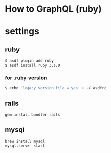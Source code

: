 # How to GraphQL (ruby)

# settings

## ruby

```sh
$ asdf plugin add ruby
$ asdf install ruby 3.0.0
```

### for .ruby-version

```sh
$ echo 'legacy_version_file = yes' > ~/.asdfrc
```

## rails

```sh
gem install bundler rails
```

## mysql

```sh
brew install mysql
mysql.server start
```
